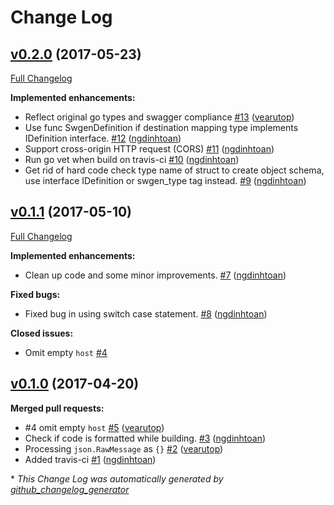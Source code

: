 # Change Log

## [v0.2.0](https://github.com/lazada/swgen/tree/v0.2.0) (2017-05-23)
[Full Changelog](https://github.com/lazada/swgen/compare/v0.1.1...v0.2.0)

**Implemented enhancements:**

- Reflect original go types and swagger compliance [\#13](https://github.com/lazada/swgen/pull/13) ([vearutop](https://github.com/vearutop))
- Use func SwgenDefinition if destination mapping type implements IDefinition interface. [\#12](https://github.com/lazada/swgen/pull/12) ([ngdinhtoan](https://github.com/ngdinhtoan))
- Support cross-origin HTTP request \(CORS\) [\#11](https://github.com/lazada/swgen/pull/11) ([ngdinhtoan](https://github.com/ngdinhtoan))
- Run go vet when build on travis-ci [\#10](https://github.com/lazada/swgen/pull/10) ([ngdinhtoan](https://github.com/ngdinhtoan))
- Get rid of hard code check type name of struct to create object schema, use interface IDefinition or swgen\_type tag instead. [\#9](https://github.com/lazada/swgen/pull/9) ([ngdinhtoan](https://github.com/ngdinhtoan))

## [v0.1.1](https://github.com/lazada/swgen/tree/v0.1.1) (2017-05-10)
[Full Changelog](https://github.com/lazada/swgen/compare/v0.1.0...v0.1.1)

**Implemented enhancements:**

- Clean up code and some minor improvements. [\#7](https://github.com/lazada/swgen/pull/7) ([ngdinhtoan](https://github.com/ngdinhtoan))

**Fixed bugs:**

- Fixed bug in using switch case statement. [\#8](https://github.com/lazada/swgen/pull/8) ([ngdinhtoan](https://github.com/ngdinhtoan))

**Closed issues:**

- Omit empty `host` [\#4](https://github.com/lazada/swgen/issues/4)

## [v0.1.0](https://github.com/lazada/swgen/tree/v0.1.0) (2017-04-20)
**Merged pull requests:**

- \#4 omit empty `host` [\#5](https://github.com/lazada/swgen/pull/5) ([vearutop](https://github.com/vearutop))
- Check if code is formatted while building. [\#3](https://github.com/lazada/swgen/pull/3) ([ngdinhtoan](https://github.com/ngdinhtoan))
- Processing `json.RawMessage` as `{}` [\#2](https://github.com/lazada/swgen/pull/2) ([vearutop](https://github.com/vearutop))
- Added travis-ci [\#1](https://github.com/lazada/swgen/pull/1) ([ngdinhtoan](https://github.com/ngdinhtoan))



\* *This Change Log was automatically generated by [github_changelog_generator](https://github.com/skywinder/Github-Changelog-Generator)*